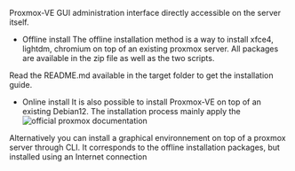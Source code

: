 Proxmox-VE GUI administration interface directly accessible on the server itself.

* Offline install
The offline installation method is a way to install xfce4, lightdm, chromium on top of an existing proxmox server. All packages are available in the zip file as well as the two scripts.

Read the README.md available in the target folder to get the installation guide.

* Online install
It is also possible to install Proxmox-VE on top of an existing Debian12. 
The installation process mainly apply the ![official proxmox documentation](https://pve.proxmox.com/wiki/Install_Proxmox_VE_on_Debian_12_Bookworm)

Alternatively you can install a graphical environnement on top of a proxmox server through CLI. It corresponds to the offline installation packages, but installed using an Internet connection
